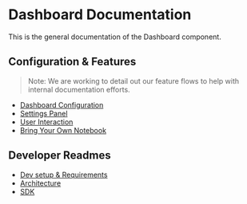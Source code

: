 [Dev setup & Requirements]: dev-setup.md
[Dashboard Configuration]: dashboard-config.md
[Settings Panel]: admin-dashboard.md
[User Interaction]: user-interaction.md
[Bring Your Own Notebook]: byon.md
[Architecture]: https://github.com/opendatahub-io/architecture-decision-records/blob/main/documentation/components/dashboard/README.md
[SDK]: SDK.md

# Dashboard Documentation

This is the general documentation of the Dashboard component.

## Configuration & Features

> Note: We are working to detail out our feature flows to help with internal documentation efforts.

- [Dashboard Configuration]
- [Settings Panel]
- [User Interaction]
- [Bring Your Own Notebook]

## Developer Readmes

- [Dev setup & Requirements]
- [Architecture]
- [SDK]
